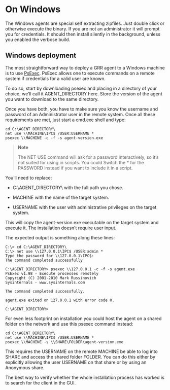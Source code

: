 # On Windows

The Windows agents are special self extracting zipfiles. Just double
click or otherwise execute the binary. If you are not an administrator
it will prompt you for credentials. It should then install silently in
the background, unless you enabled the verbose
build.

## Windows deployment

The most straightforward way to deploy a GRR agent to a Windows machine
is to use
[PsExec](http://technet.microsoft.com/en-us/sysinternals/bb897553.aspx).
PsExec allows one to execute commands on a remote system if credentials
for a valid user are known.

To do so, start by downloading psexec and placing in a directory of your
choice, we’ll call it AGENT\_DIRECTORY here. Store the version of the
agent you want to download to the same directory.

Once you have both, you have to make sure you know the username and
password of an Administrator user in the remote system. Once all these
requirements are met, just start a cmd.exe shell and type:

    cd C:\AGENT_DIRECTORY\
    net use \\MACHINE\IPC$ /USER:USERNAME *
    psexec \\MACHINE -c -f -s agent-version.exe

> **Note**
>
> The NET USE command will ask for a password interactively, so it’s not
> suited for using in scripts. You could Switch the *\** for the
> PASSWORD instead if you want to include it in a script.

You’ll need to replace:

  - C:\\AGENT\_DIRECTORY\\ with the full path you chose.

  - MACHINE with the name of the target system.

  - USERNAME with the user with administrative privileges on the target
    system.

This will copy the agent-version.exe executable on the target system and
execute it. The installation doesn’t require user input.

The expected output is something along these lines:

    C:\> cd C:\AGENT_DIRECTORY\
    C:\> net use \\127.0.0.1\IPC$ /USER:admin *
    Type the password for \\127.0.0.1\IPC$:
    The command completed successfully

    C:\AGENT_DIRECTORY> psexec \\127.0.0.1 -c -f -s agent.exe
    PsExec v1.98 - Execute processes remotely
    Copyright (C) 2001-2010 Mark Russinovich
    Sysinternals - www.sysinternals.com

    The command completed successfully.

    agent.exe exited on 127.0.0.1 with error code 0.

    C:\AGENT_DIRECTORY>

For even less footprint on installation you could host the agent on a
shared folder on the network and use this psexec command instead:

    cd C:\AGENT_DIRECTORY\
    net use \\MACHINE\IPC$ /USER:USERNAME *
    psexec \\MACHINE -s \\SHARE\FOLDER\agent-version.exe

This requires the USERNAME on the remote MACHINE be able to log into
SHARE and access the shared folder FOLDER. You can do this either by
explicitly allowing the user USERNAME on that share or by using an
Anonymous share.

The best way to verify whether the whole installation process has worked
is to search for the client in the GUI.